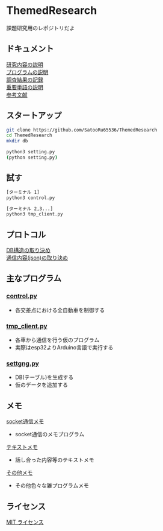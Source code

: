 # ThemedResearch
課題研究用のレポジトリだよ

## ドキュメント
[研究内容の説明](/document/explanation.md)  
[プログラムの説明](/document/program_desc.md)  
[調査結果の記録](/document/record.md)  
[重要単語の説明](/document/words_desc.md)  
[参考文献](/document/references.md)  

## スタートアップ
```bash
git clone https://github.com/SatooRu65536/ThemedResearch
cd ThemedResearch
mkdir db

python3 setting.py
(python setting.py)
```

## 試す
```bash
[ターミナル 1]
python3 control.py
```
```bash
[ターミナル 2,3...]
python3 tmp_client.py
```

## プロトコル
[DB構造の取り決め](/document/protocol/db_protocol.txt)  
[通信内容(json)の取り決め](/document/protocol/json_protocol.txt)  

## 主なプログラム
### [control.py](/control.py)
* 各交差点における全自動車を制御する

### [tmp_client.py](/tmp_client.py)
* 各車から通信を行う仮のプログラム
* 実際はesp32よりArduino言語で実行する

### [settgng.py](/setting.py)
* DB(テーブル)を生成する
* 仮のデータを追加する

## メモ
[socket通信メモ](/memo/socket)
* socket通信のメモプログラム

[テキストメモ](/memo/text)
* 話し合った内容等のテキストメモ

[その他メモ](/memo/misc)
* その他色々な雑プログラムメモ

## ライセンス
[MIT ライセンス](/LICENSE)

